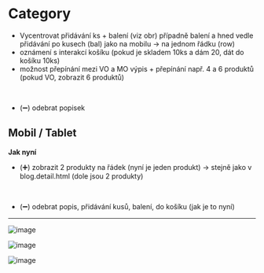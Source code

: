 # Category
- Vycentrovat přidávání ks + balení (viz obr) případně balení a hned vedle přidávání po kusech (bal) jako na mobilu -> na jednom řádku (row) 
- oznámení s interakcí košíku (pokud je skladem 10ks a dám 20, dát do košíku 10ks)
- možnost přepínání mezi VO a MO výpis + přepínání např. 4 a 6 produktů (pokud VO, zobrazit 6 produktů)
<br>

- (➖) odebrat popisek 

## Mobil /  Tablet
**Jak nyní**
- (➕) zobrazit 2 produkty na řádek (nyní je jeden produkt) -> stejně jako v blog.detail.html (dole jsou 2 produkty)
<br>

- (➖) odebrat popis, přidávání kusů, balení, do košíku (jak je to nyní)

<hr>

![image](https://user-images.githubusercontent.com/59166385/172788498-c1175599-9b20-4607-ac35-e2a02098a678.png)

![image](https://user-images.githubusercontent.com/59166385/172800134-7bc6b9a6-f159-4c55-a435-5e483ce290e3.png)

![image](https://user-images.githubusercontent.com/59166385/172817674-6db36ef3-6dfb-456e-84a3-04887add40cc.png)

